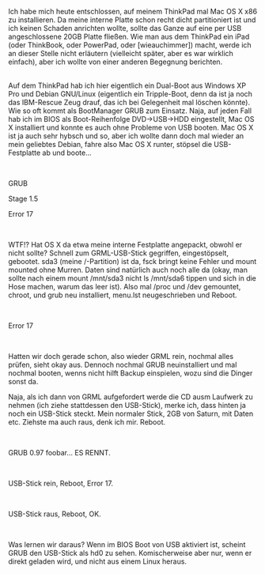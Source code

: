 <html><body><p>Ich habe mich heute entschlossen, auf meinem ThinkPad mal Mac OS X x86 zu installieren. Da meine interne Platte schon recht dicht partitioniert ist und ich keinen Schaden anrichten wollte, sollte das Ganze auf eine per USB angeschlossene 20GB Platte fließen. Wie man aus dem ThinkPad ein iPad (oder ThinkBook, oder PowerPad, oder [wieauchimmer]) macht, werde ich an dieser Stelle nicht erläutern (vielleicht später, aber es war wirklich einfach), aber ich wollte von einer anderen Begegnung berichten.<br>

<br>

Auf dem ThinkPad hab ich hier eigentlich ein Dual-Boot aus Windows XP Pro und Debian GNU/Linux (eigentlich ein Tripple-Boot, denn da ist ja noch das IBM-Rescue Zeug drauf, das ich bei Gelegenheit mal löschen könnte). Wie so oft kommt als BootManager GRUB zum Einsatz. Naja, auf jeden Fall hab ich im BIOS als Boot-Reihenfolge DVD-&gt;USB-&gt;HDD eingestellt, Mac OS X installiert und konnte es auch ohne Probleme von USB booten. Mac OS X ist ja auch sehr hybsch und so, aber ich wollte dann doch mal wieder an mein geliebtes Debian, fahre also Mac OS X runter, stöpsel die USB-Festplatte ab und boote...<br>

<br>

GRUB<br>

Stage 1.5<br>

Error 17<br>

<br>

WTF!? Hat OS X da etwa meine interne Festplatte angepackt, obwohl er nicht sollte? Schnell zum GRML-USB-Stick gegriffen, eingestöpselt, gebootet. sda3 (meine /-Partition) ist da, fsck bringt keine Fehler und mount mounted ohne Murren. Daten sind natürlich auch noch alle da (okay, man sollte nach einem mount /mnt/sda3 nicht ls /mnt/sda6 tippen und sich in die Hose machen, warum das leer ist). Also mal /proc und /dev gemountet, chroot, und grub neu installiert, menu.lst neugeschrieben und Reboot.<br>

<br>

Error 17<br>

<br>

Hatten wir doch gerade schon, also wieder GRML rein, nochmal alles prüfen, sieht okay aus. Dennoch nochmal GRUB neuinstalliert und mal nochmal booten, wenns nicht hilft Backup einspielen, wozu sind die Dinger sonst da.<br>

Naja, als ich dann von GRML aufgefordert werde die CD ausm Laufwerk zu nehmen (ich ziehe stattdessen den USB-Stick), merke ich, dass hinten ja noch ein USB-Stick steckt. Mein normaler Stick, 2GB von Saturn, mit Daten etc. Ziehste ma auch raus, denk ich mir. Reboot.<br>

<br>

GRUB 0.97 foobar... ES RENNT.<br>

<br>

USB-Stick rein, Reboot, Error 17.<br>

<br>

USB-Stick raus, Reboot, OK.<br>

<br>

Was lernen wir daraus? Wenn im BIOS Boot von USB aktiviert ist, scheint GRUB den USB-Stick als hd0 zu sehen. Komischerweise aber nur, wenn er direkt geladen wird, und nicht aus einem Linux heraus.</p></body></html>